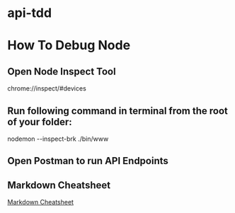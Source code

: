# api-tdd


# How To Debug Node

## Open Node Inspect Tool 
chrome://inspect/#devices

## Run following command in terminal from the root of your folder:
nodemon --inspect-brk ./bin/www

## Open Postman to run API Endpoints

## Markdown Cheatsheet
[Markdown Cheatsheet](https://www.markdownguide.org/cheat-sheet/)
